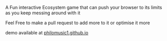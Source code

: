 A Fun interactive Ecosystem game that can push your browser to its limits as you keep messing around with it

Feel Free to make a pull request to add more to it or optimise it more

demo available at [philomusic1.github.io](https://philomusic1.github.io/)
